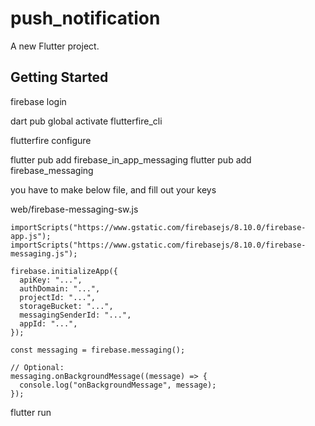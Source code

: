 # push_notification

A new Flutter project.

## Getting Started
<!-- you need firebase account -->
firebase login

<!-- activate flutter cli -->
dart pub global activate flutterfire_cli

flutterfire configure

<!-- you can skip below command by flutter pub get -->
flutter pub add firebase_in_app_messaging
flutter pub add firebase_messaging

you have to make below file, and fill out your keys

web/firebase-messaging-sw.js
```
importScripts("https://www.gstatic.com/firebasejs/8.10.0/firebase-app.js");
importScripts("https://www.gstatic.com/firebasejs/8.10.0/firebase-messaging.js");

firebase.initializeApp({
  apiKey: "...",
  authDomain: "...",
  projectId: "...",
  storageBucket: "...",
  messagingSenderId: "...",
  appId: "...",
});

const messaging = firebase.messaging();

// Optional:
messaging.onBackgroundMessage((message) => {
  console.log("onBackgroundMessage", message);
});
```

<!-- you can choice platform at commandline -->
flutter run
